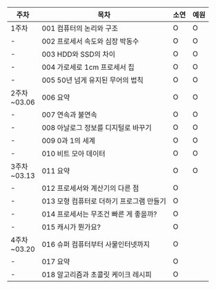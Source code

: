 |주차|목차|소연|예원|
|---|---|---|---|
|1주차|001 컴퓨터의 논리와 구조|O|O|
|-|002 프로세서 속도와 심장 박동수|O|O|
|-|003 HDD와 SSD의 차이|O|O|
|-|004 가로세로 1cm 프로세서 칩|O|O|
|-|005 50년 넘게 유지된 무어의 법칙|O|O|
|2주차<br>~03.06|006 요약|O|O|
|-|007 연속과 불연속|O|O|
|-|008 아날로그 정보를 디지털로 바꾸기|O|O|
|-|009 0과 1의 세계|O|O|
|-|010 비트 모아 데이터|O|O|
|3주차<br>~03.13|011 요약|O|O|
|-|012 프로세서와 계산기의 다른 점|O||
|-|013 모형 컴퓨터로 더하기 프로그램 만들기|O||
|-|014 프로세서는 무조건 빠른 게 좋을까?|O||
|-|015 캐시가 뭔가요?|O||
|4주차<br>~03.20|016 슈퍼 컴퓨터부터 사물인터넷까지|O||
|-|017 요약|O||
|-|018 알고리즘과 초콜릿 케이크 레시피|O||

